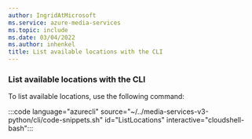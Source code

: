 ```yaml
---
author: IngridAtMicrosoft
ms.service: azure-media-services
ms.topic: include
ms.date: 03/04/2022
ms.author: inhenkel
title: List available locations with the CLI
---
```


<!-- ### List available locations -->

### List available locations with the CLI

To list available locations, use the following command:

:::code language="azurecli" source="~/../media-services-v3-python/cli/code-snippets.sh" id="ListLocations" interactive="cloudshell-bash":::

